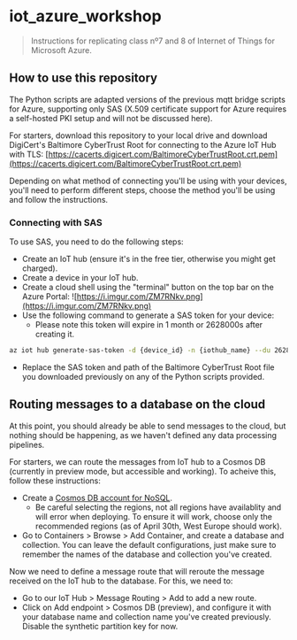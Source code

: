 # iot_azure_workshop
> Instructions for replicating class nº7 and 8 of Internet of Things for Microsoft Azure.

## How to use this repository

The Python scripts are adapted versions of the previous mqtt bridge scripts for Azure, supporting only SAS (X.509 certificate support for Azure requires a self-hosted PKI setup and will not be discussed here).

For starters, download this repository to your local drive and download DigiCert's Baltimore CyberTrust Root for connecting to the Azure IoT Hub with TLS: [https://cacerts.digicert.com/BaltimoreCyberTrustRoot.crt.pem](https://cacerts.digicert.com/BaltimoreCyberTrustRoot.crt.pem)

Depending on what method of connecting you'll be using with your devices, you'll need to perform different steps, choose the method you'll be using and follow the instructions.

### Connecting with SAS
To use SAS, you need to do the following steps:
- Create an IoT hub (ensure it's in the free tier, otherwise you might get charged).
- Create a device in your IoT hub. 
- Create a cloud shell using the "terminal" button on the top bar on the Azure Portal:
![https://i.imgur.com/ZM7RNkv.png](https://i.imgur.com/ZM7RNkv.png)
- Use the following command to generate a SAS token for your device: 
    - Please note this token will expire in 1 month or 2628000s after creating it.
```bash
az iot hub generate-sas-token -d {device_id} -n {iothub_name} --du 2628000
```
- Replace the SAS token and path of the Baltimore CyberTrust Root file you downloaded previously on any of the Python scripts provided. 

## Routing messages to a database on the cloud

At this point, you should already be able to send messages to the cloud, but nothing should be happening, as we haven't defined any data processing pipelines.

For starters, we can route the messages from IoT hub to a Cosmos DB (currently in preview mode, but accessible and working). To acheive this, follow these instructions:
- Create a [Cosmos DB account for NoSQL](https://portal.azure.com/#view/HubsExtension/BrowseResource/resourceType/Microsoft.DocumentDb%2FdatabaseAccounts). 
    - Be careful selecting the regions, not all regions have availablity and will error when deploying. To ensure it will work, choose only the recommended regions (as of April 30th, West Europe should work).
- Go to Containers > Browse > Add Container, and create a database and collection. You can leave the default configurations, just make sure to remember the names of the database and collection you've created.

Now we need to define a message route that will reroute the message received on the IoT hub to the database. For this, we need to:
- Go to our IoT Hub > Message Routing > Add to add a new route.
- Click on Add endpoint > Cosmos DB (preview), and configure it with your database name and collection name you've created previously. Disable the synthetic partition key for now.
